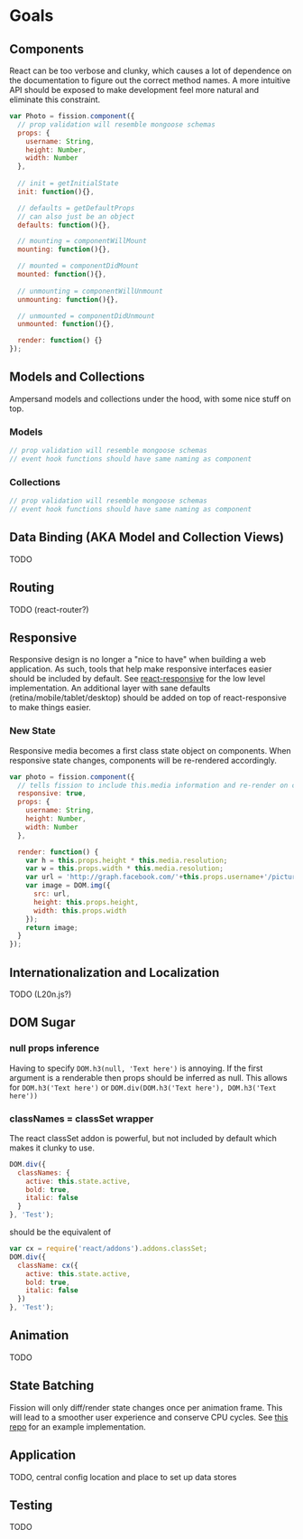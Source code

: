 # Goals

## Components

React can be too verbose and clunky, which causes a lot of dependence on the documentation to figure out the correct method names. A more intuitive API should be exposed to make development feel more natural and eliminate this constraint.

```js
var Photo = fission.component({
  // prop validation will resemble mongoose schemas
  props: {
    username: String,
    height: Number,
    width: Number
  },
  
  // init = getInitialState
  init: function(){},

  // defaults = getDefaultProps
  // can also just be an object
  defaults: function(){},

  // mounting = componentWillMount
  mounting: function(){},

  // mounted = componentDidMount
  mounted: function(){},
  
  // unmounting = componentWillUnmount
  unmounting: function(){},

  // unmounted = componentDidUnmount
  unmounted: function(){},

  render: function() {}
});
```

## Models and Collections

Ampersand models and collections under the hood, with some nice stuff on top.

### Models

```js
// prop validation will resemble mongoose schemas
// event hook functions should have same naming as component
```

### Collections

```js
// prop validation will resemble mongoose schemas
// event hook functions should have same naming as component
```

## Data Binding (AKA Model and Collection Views)

TODO

## Routing

TODO (react-router?)

## Responsive

Responsive design is no longer a "nice to have" when building a web application. As such, tools that help make responsive interfaces easier should be included by default. See [react-responsive](https://github.com/wearefractal/react-responsive) for the low level implementation. An additional layer with sane defaults (retina/mobile/tablet/desktop) should be added on top of react-responsive to make things easier.

### New State

Responsive media becomes a first class state object on components. When responsive state changes, components will be re-rendered accordingly.

```js
var photo = fission.component({
  // tells fission to include this.media information and re-render on change
  responsive: true,
  props: {
    username: String,
    height: Number,
    width: Number
  },

  render: function() {
    var h = this.props.height * this.media.resolution;
    var w = this.props.width * this.media.resolution;
    var url = 'http://graph.facebook.com/'+this.props.username+'/picture?height='+h+'&width='+w;
    var image = DOM.img({
      src: url,
      height: this.props.height,
      width: this.props.width
    });
    return image;
  }
});
```

## Internationalization and Localization

TODO (L20n.js?)

## DOM Sugar

###  null props inference

Having to specify `DOM.h3(null, 'Text here')` is annoying. If the first argument is a renderable then props should be inferred as null. This allows for `DOM.h3('Text here')` or `DOM.div(DOM.h3('Text here'), DOM.h3('Text here'))`

### classNames = classSet wrapper

The react classSet addon is powerful, but not included by default which makes it clunky to use.

```js
DOM.div({
  classNames: {
    active: this.state.active,
    bold: true,
    italic: false
  }
}, 'Test');
```

should be the equivalent of

```js
var cx = require('react/addons').addons.classSet;
DOM.div({
  className: cx({
    active: this.state.active,
    bold: true,
    italic: false
  })
}, 'Test');
```

## Animation

TODO

## State Batching

Fission will only diff/render state changes once per animation frame. This will lead to a smoother user experience and conserve CPU cycles. See [this repo](https://github.com/petehunt/react-raf-batching) for an example implementation.

## Application

TODO, central config location and place to set up data stores

## Testing

TODO
